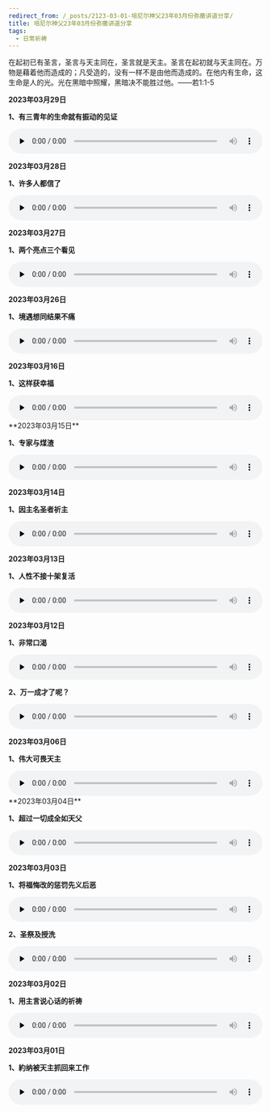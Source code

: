 ```yaml
---
redirect_from: /_posts/2123-03-01-培尼尔神父23年03月份弥撒讲道分享/
title: 培尼尔神父23年03月份弥撒讲道分享
tags:
  - 日常祈祷
---
```


在起初已有圣言，圣言与天主同在，圣言就是天主。圣言在起初就与天主同在。万物是藉着他而造成的；凡受造的，没有一样不是由他而造成的。在他内有生命，这生命是人的光。光在黑暗中照耀，黑暗决不能胜过他。——若1:1-5

**2023年03月29日**

**1、有三青年的生命就有振动的见证**

<audio id="audio" style="width: 100%;height:50px;" controls="controls" preload="none">
      <source id="mp3" src="/2023.03/audio/230329qingnian.mp3">
</audio>

**2023年03月28日**

**1、许多人都信了**

<audio id="audio" style="width: 100%;height:50px;" controls="controls" preload="none">
      <source id="mp3" src="/2023.03/audio/230328xin.mp3">
</audio>

**2023年03月27日**

**1、两个亮点三个看见**

<audio id="audio" style="width: 100%;height:50px;" controls="controls" preload="none">
      <source id="mp3" src="/2023.03/audio/230327kanjian.mp3">
</audio>

**2023年03月26日**

**1、境遇想同结果不痛**

<audio id="audio" style="width: 100%;height:50px;" controls="controls" preload="none">
      <source id="mp3" src="/2023.03/audio/230326jieguo.mp3">
</audio>

**2023年03月16日**

**1、这样获幸福**

<audio id="audio" style="width: 100%;height:50px;" controls="controls" preload="none">
      <source id="mp3" src="/2023.03/audio/230316xingfu.mp3">
</audio>
**2023年03月15日**

**1、专家与煤渣**

<audio id="audio" style="width: 100%;height:50px;" controls="controls" preload="none">
      <source id="mp3" src="/2023.03/audio/230315zhuanjia.mp3">
</audio>

**2023年03月14日**

**1、因主名圣者祈主**

<audio id="audio" style="width: 100%;height:50px;" controls="controls" preload="none">
      <source id="mp3" src="/2023.03/audio/230314zhuming.mp3">
</audio>

**2023年03月13日**

**1、人性不接十架复活**

<audio id="audio" style="width: 100%;height:50px;" controls="controls" preload="none">
      <source id="mp3" src="/2023.03/audio/230313renxing.mp3">
</audio>

**2023年03月12日**

**1、非常口渴**

<audio id="audio" style="width: 100%;height:50px;" controls="controls" preload="none">
      <source id="mp3" src="/2023.03/audio/230312kouke.mp3">
</audio>

**2、万一成才了呢？**

<audio id="audio" style="width: 100%;height:50px;" controls="controls" preload="none">
      <source id="mp3" src="/2023.03/audio/230312chengcai.mp3">
</audio>

**2023年03月06日**

**1、伟大可畏天主**

<audio id="audio" style="width: 100%;height:50px;" controls="controls" preload="none">
      <source id="mp3" src="/2023.03/audio/230306kewei.mp3">
</audio>
**2023年03月04日**

**1、超过一切成全如天父**

<audio id="audio" style="width: 100%;height:50px;" controls="controls" preload="none">
      <source id="mp3" src="/2023.03/audio/230304tianfu.mp3">
</audio>

**2023年03月03日**

**1、将福悔改的惩罚先义后恶**

<audio id="audio" style="width: 100%;height:50px;" controls="controls" preload="none">
      <source id="mp3" src="/2023.03/audio/230303huigai.mp3">
</audio>

**2、圣祭及授洗**

<audio id="audio" style="width: 100%;height:50px;" controls="controls" preload="none">
      <source id="mp3" src="/2023.03/audio/230303shengji.mp3">
</audio>

**2023年03月02日**

**1、用主言说心话的祈祷**

<audio id="audio" style="width: 100%;height:50px;" controls="controls" preload="none">
      <source id="mp3" src="/2023.03/audio/230302qidao.mp3">
</audio>

**2023年03月01日**

**1、約纳被天主抓回来工作**

<audio id="audio" style="width: 100%;height:50px;" controls="controls" preload="none">
      <source id="mp3" src="/2023.03/audio/230301yuena.mp3">
</audio>
